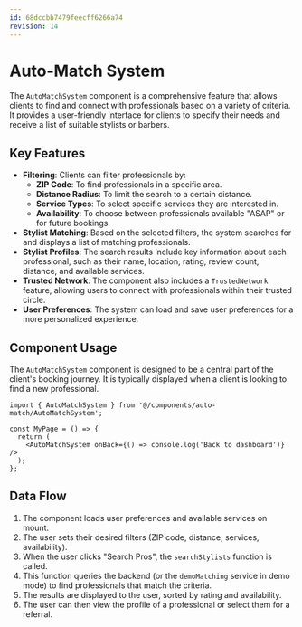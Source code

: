 ```yaml
---
id: 68dccbb7479feecff6266a74
revision: 14
---
```


# Auto-Match System

The `AutoMatchSystem` component is a comprehensive feature that allows clients to find and connect with professionals based on a variety of criteria. It provides a user-friendly interface for clients to specify their needs and receive a list of suitable stylists or barbers.

## Key Features

- **Filtering**: Clients can filter professionals by:
    - **ZIP Code**: To find professionals in a specific area.
    - **Distance Radius**: To limit the search to a certain distance.
    - **Service Types**: To select specific services they are interested in.
    - **Availability**: To choose between professionals available "ASAP" or for future bookings.
- **Stylist Matching**: Based on the selected filters, the system searches for and displays a list of matching professionals.
- **Stylist Profiles**: The search results include key information about each professional, such as their name, location, rating, review count, distance, and available services.
- **Trusted Network**: The component also includes a `TrustedNetwork` feature, allowing users to connect with professionals within their trusted circle.
- **User Preferences**: The system can load and save user preferences for a more personalized experience.

## Component Usage

The `AutoMatchSystem` component is designed to be a central part of the client's booking journey. It is typically displayed when a client is looking to find a new professional.

```tsx
import { AutoMatchSystem } from '@/components/auto-match/AutoMatchSystem';

const MyPage = () => {
  return (
    <AutoMatchSystem onBack={() => console.log('Back to dashboard')} />
  );
};
```

## Data Flow

1.  The component loads user preferences and available services on mount.
2.  The user sets their desired filters (ZIP code, distance, services, availability).
3.  When the user clicks "Search Pros", the `searchStylists` function is called.
4.  This function queries the backend (or the `demoMatching` service in demo mode) to find professionals that match the criteria.
5.  The results are displayed to the user, sorted by rating and availability.
6.  The user can then view the profile of a professional or select them for a referral.
